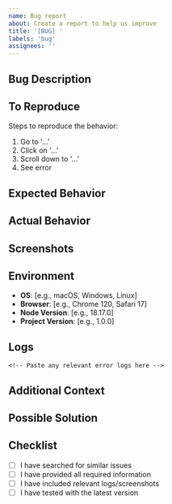 ```yaml
---
name: Bug report
about: Create a report to help us improve
title: '[BUG] '
labels: 'bug'
assignees: ''
---
```


## Bug Description
<!-- A clear and concise description of what the bug is -->

## To Reproduce
Steps to reproduce the behavior:
1. Go to '...'
2. Click on '...'
3. Scroll down to '...'
4. See error

## Expected Behavior
<!-- A clear and concise description of what you expected to happen -->

## Actual Behavior
<!-- What actually happened -->

## Screenshots
<!-- If applicable, add screenshots to help explain your problem -->

## Environment
- **OS**: [e.g., macOS, Windows, Linux]
- **Browser**: [e.g., Chrome 120, Safari 17]
- **Node Version**: [e.g., 18.17.0]
- **Project Version**: [e.g., 1.0.0]

## Logs
```
<!-- Paste any relevant error logs here -->
```

## Additional Context
<!-- Add any other context about the problem here -->

## Possible Solution
<!-- If you have suggestions on how to fix the bug -->

## Checklist
- [ ] I have searched for similar issues
- [ ] I have provided all required information
- [ ] I have included relevant logs/screenshots
- [ ] I have tested with the latest version
